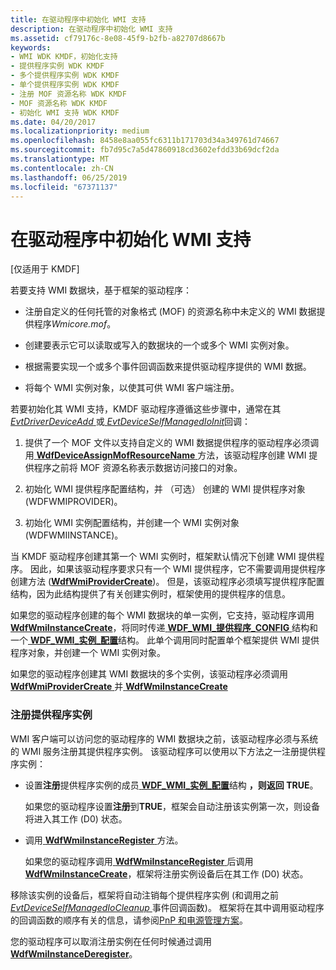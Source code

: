 ```yaml
---
title: 在驱动程序中初始化 WMI 支持
description: 在驱动程序中初始化 WMI 支持
ms.assetid: cf79176c-8e08-45f9-b2fb-a82707d8667b
keywords:
- WMI WDK KMDF，初始化支持
- 提供程序实例 WDK KMDF
- 多个提供程序实例 WDK KMDF
- 单个提供程序实例 WDK KMDF
- 注册 MOF 资源名称 WDK KMDF
- MOF 资源名称 WDK KMDF
- 初始化 WMI 支持 WDK KMDF
ms.date: 04/20/2017
ms.localizationpriority: medium
ms.openlocfilehash: 8458e8aa055fc6311b171703d34a349761d74667
ms.sourcegitcommit: fb7d95c7a5d47860918cd3602efdd33b69dcf2da
ms.translationtype: MT
ms.contentlocale: zh-CN
ms.lasthandoff: 06/25/2019
ms.locfileid: "67371137"
---
```

# <a name="initializing-wmi-support-in-your-driver"></a>在驱动程序中初始化 WMI 支持


\[仅适用于 KMDF\]

若要支持 WMI 数据块，基于框架的驱动程序：

-   注册自定义的任何托管的对象格式 (MOF) 的资源名称中未定义的 WMI 数据提供程序*Wmicore.mof*。

-   创建要表示它可以读取或写入的数据块的一个或多个 WMI 实例对象。

-   根据需要实现一个或多个事件回调函数来提供驱动程序提供的 WMI 数据。

-   将每个 WMI 实例对象，以使其可供 WMI 客户端注册。

若要初始化其 WMI 支持，KMDF 驱动程序遵循这些步骤中，通常在其[ *EvtDriverDeviceAdd* ](https://docs.microsoft.com/windows-hardware/drivers/ddi/content/wdfdriver/nc-wdfdriver-evt_wdf_driver_device_add)或[ *EvtDeviceSelfManagedIoInit*](https://docs.microsoft.com/windows-hardware/drivers/ddi/content/wdfdevice/nc-wdfdevice-evt_wdf_device_self_managed_io_init)回调：

1.  提供了一个 MOF 文件以支持自定义的 WMI 数据提供程序的驱动程序必须调用[ **WdfDeviceAssignMofResourceName** ](https://docs.microsoft.com/windows-hardware/drivers/ddi/content/wdfdevice/nf-wdfdevice-wdfdeviceassignmofresourcename)方法，该驱动程序创建 WMI 提供程序之前将 MOF 资源名称表示数据访问接口的对象。

2.  初始化 WMI 提供程序配置结构，并 （可选） 创建的 WMI 提供程序对象 (WDFWMIPROVIDER)。
3.  初始化 WMI 实例配置结构，并创建一个 WMI 实例对象 (WDFWMIINSTANCE)。

当 KMDF 驱动程序创建其第一个 WMI 实例时，框架默认情况下创建 WMI 提供程序。 因此，如果该驱动程序要求只有一个 WMI 提供程序，它不需要调用提供程序创建方法 ([**WdfWmiProviderCreate**](https://docs.microsoft.com/windows-hardware/drivers/ddi/content/wdfwmi/nf-wdfwmi-wdfwmiprovidercreate))。 但是，该驱动程序必须填写提供程序配置结构，因为此结构提供了有关创建实例时，框架使用的提供程序的信息。

如果您的驱动程序创建的每个 WMI 数据块的单一实例，它支持，驱动程序调用[ **WdfWmiInstanceCreate**](https://docs.microsoft.com/windows-hardware/drivers/ddi/content/wdfwmi/nf-wdfwmi-wdfwmiinstancecreate)，将同时传递[ **WDF\_WMI\_提供程序\_CONFIG** ](https://docs.microsoft.com/windows-hardware/drivers/ddi/content/wdfwmi/ns-wdfwmi-_wdf_wmi_provider_config)结构和一个[ **WDF\_WMI\_实例\_配置**](https://docs.microsoft.com/windows-hardware/drivers/ddi/content/wdfwmi/ns-wdfwmi-_wdf_wmi_instance_config)结构。 此单个调用同时配置单个框架提供 WMI 提供程序对象，并创建一个 WMI 实例对象。

如果您的驱动程序创建其 WMI 数据块的多个实例，该驱动程序必须调用[ **WdfWmiProviderCreate** ](https://docs.microsoft.com/windows-hardware/drivers/ddi/content/wdfwmi/nf-wdfwmi-wdfwmiprovidercreate)并[ **WdfWmiInstanceCreate**](https://docs.microsoft.com/windows-hardware/drivers/ddi/content/wdfwmi/nf-wdfwmi-wdfwmiinstancecreate)

### <a href="" id="registering-provider-instances"></a> 注册提供程序实例

WMI 客户端可以访问您的驱动程序的 WMI 数据块之前，该驱动程序必须与系统的 WMI 服务注册其提供程序实例。 该驱动程序可以使用以下方法之一注册提供程序实例：

-   设置**注册**提供程序实例的成员[ **WDF\_WMI\_实例\_配置**](https://docs.microsoft.com/windows-hardware/drivers/ddi/content/wdfwmi/ns-wdfwmi-_wdf_wmi_instance_config)结构 **，则返回 TRUE**。

    如果您的驱动程序设置**注册**到**TRUE**，框架会自动注册该实例第一次，则设备将进入其工作 (D0) 状态。

-   调用[ **WdfWmiInstanceRegister** ](https://docs.microsoft.com/windows-hardware/drivers/ddi/content/wdfwmi/nf-wdfwmi-wdfwmiinstanceregister)方法。

    如果您的驱动程序调用[ **WdfWmiInstanceRegister** ](https://docs.microsoft.com/windows-hardware/drivers/ddi/content/wdfwmi/nf-wdfwmi-wdfwmiinstanceregister)后调用[ **WdfWmiInstanceCreate**](https://docs.microsoft.com/windows-hardware/drivers/ddi/content/wdfwmi/nf-wdfwmi-wdfwmiinstancecreate)，框架将注册实例设备后在其工作 (D0) 状态。

移除该实例的设备后，框架将自动注销每个提供程序实例 (和调用之前[ *EvtDeviceSelfManagedIoCleanup* ](https://docs.microsoft.com/windows-hardware/drivers/ddi/content/wdfdevice/nc-wdfdevice-evt_wdf_device_self_managed_io_cleanup)事件回调函数)。 框架将在其中调用驱动程序的回调函数的顺序有关的信息，请参阅[PnP 和电源管理方案](pnp-and-power-management-scenarios.md)。

您的驱动程序可以取消注册实例在任何时候通过调用[ **WdfWmiInstanceDeregister**](https://docs.microsoft.com/windows-hardware/drivers/ddi/content/wdfwmi/nf-wdfwmi-wdfwmiinstancederegister)。

 

 





